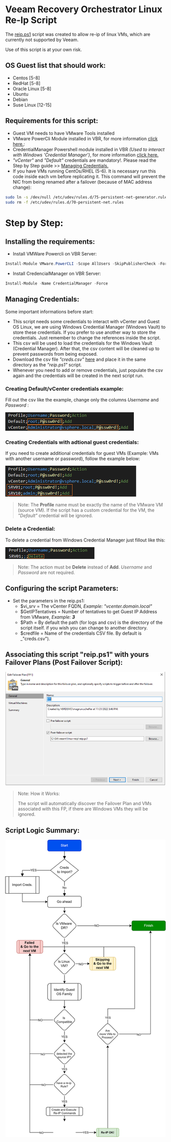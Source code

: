 # Veeam Recovery Orchestrator Linux Re-Ip Script

The [reip.ps1](https://github.com/magnunscheffer/veeam/blob/main/linux-reip/reip.ps1) script was created to allow re-ip of linux VMs, which are currently not supported by Veeam.

Use of this script is at your own risk.

## OS Guest list that should work:
- Centos [5-8]
- RedHat [5-8]
- Oracle Linux [5-8]
- Ubuntu 
- Debian
- Suse Linux [12-15]

## Requirements for this script:
- Guest VM needs to have VMware Tools installed
- VMware PowerCli Module installed in VBR, for more information [click here.](https://docs.vmware.com/en/VMware-vSphere/7.0/com.vmware.esxi.install.doc/GUID-F02D0C2D-B226-4908-9E5C-2E783D41FE2D.html):
- CredentialManager Powershell module installed in VBR _(Used to interact with Windows 'Credential Manager')_, for more information [click here.](https://www.powershellgallery.com/packages/CredentialManager/2.0)
- _"vCenter"_ and _"Default"_ credentials are mandatory!. Please read the Step by Step guide >> [Managing Credentials.](https://github.com/magnunscheffer/veeam/blob/main/linux-reip/README.md#creating-defaultvcenter-credentials-example) 
- If you have VMs running CentOs/RHEL (5-6). It is necessary run this code inside each vm before replicating it. This command will prevent the NIC from being renamed after a failover (because of MAC address change):
```bash
sudo ln -s /dev/null /etc/udev/rules.d/75-persistent-net-generator.rules
sudo rm -f /etc/udev/rules.d/70-persistent-net.rules
```
# Step by Step:
## Installing the requirements: 
- Install VMWare Powercli on VBR Server:
```powershell
Install-Module VMware.PowerCLI -Scope AllUsers -SkipPublisherCheck -Force
```

- Install CredencialManager on VBR Server:
```powershell
Install-Module -Name CredentialManager -Force
```

## Managing Credentials:
Some important informations before start:
  - This script needs some credentials to interact with vCenter and Guest OS Linux, we are using Windows Credential Manager (Windows Vault) to store these credentials. If you prefer to use another way to store the credentials. Just remember to change the references inside the script.
  - This csv will be used to load the credentials for the Windows Vault (Credential Manager). After that, the csv content will be cleaned up to prevent passwords from being exposed.
  - Download the csv file _"creds.csv"_ [here](https://raw.githubusercontent.com/magnunscheffer/veeam/main/linux-reip/creds.csv) and place it in the same directory as the _"reip.ps1"_ script. 
  - Whenever you need to add or remove credentials, just populate the csv again and the credentials will be created in the next script run.

### Creating Default/vCenter credentials example:
  
Fill out the csv like the example, change only the columns _Username_ and _Password_ :
  
![alt text](https://github.com/magnunscheffer/veeam/blob/main/linux-reip/img/csv-example.PNG?raw=true)


  
### Creating Credentials with adtional guest credentials:    
If you need to create additional credentials for guest VMs (Example: VMs with another username or password), follow the example below:
  
![alt text](https://github.com/magnunscheffer/veeam/blob/main/linux-reip/img/csv-example-plus.PNG?raw=true)      
  
> Note: The **Profile** name must be exactly the name of the VMware VM (source VM). If the script has a custom credential for the VM, the *"Default"* credential will be ignored.
        
### Delete a Credential:
To delete a credential from Windows Credential Manager just fillout like this:

![alt text](https://github.com/magnunscheffer/veeam/blob/main/linux-reip/img/csv-example-delete.PNG?raw=true)  

> Note: The action must be **Delete** instead of **Add**. _Username_ and _Password_ are not required.
  

## Configuring the script Parameters:
- Set the parameters in the reip.ps1:
  - $vi_srv = The vCenter FQDN, _Example: "vcenter.domain.local"_
  - $GetIPTentatives = Number of tentatives to get Guest IP Address from VMware, _Example: **3**_
  - $Path = By default the path (for logs and csv) is the directory of the script itself. if you wish you can change to another directory.
  - $credfile = Name of the credentials CSV file. By default is _"creds.csv").

## Associating this script "reip.ps1" with yours Failover Plans (Post Failover Script):

![alt text](https://github.com/magnunscheffer/veeam/blob/main/linux-reip/img/failoverplan-example.png?raw=true)

> Note: How it Works: 
> 
> The script will automatically discover the Failover Plan and VMs associated with this FP, if there are Windows VMs they will be ignored. 

## Script Logic Summary:


![alt text](https://github.com/magnunscheffer/veeam/blob/main/linux-reip/img/Re-IP.png?raw=true)
